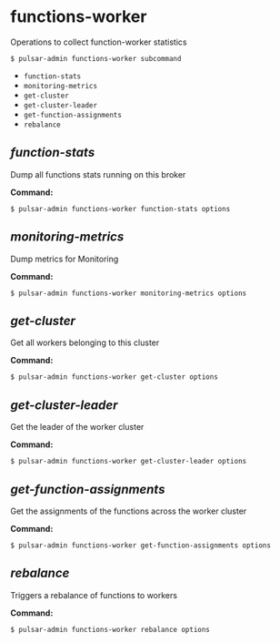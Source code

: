 # functions-worker

Operations to collect function-worker statistics


```shell
$ pulsar-admin functions-worker subcommand
```

* `function-stats`
* `monitoring-metrics`
* `get-cluster`
* `get-cluster-leader`
* `get-function-assignments`
* `rebalance`


## <em>function-stats</em>

Dump all functions stats running on this broker

**Command:**

```shell
$ pulsar-admin functions-worker function-stats options
```



## <em>monitoring-metrics</em>

Dump metrics for Monitoring

**Command:**

```shell
$ pulsar-admin functions-worker monitoring-metrics options
```



## <em>get-cluster</em>

Get all workers belonging to this cluster

**Command:**

```shell
$ pulsar-admin functions-worker get-cluster options
```



## <em>get-cluster-leader</em>

Get the leader of the worker cluster

**Command:**

```shell
$ pulsar-admin functions-worker get-cluster-leader options
```



## <em>get-function-assignments</em>

Get the assignments of the functions across the worker cluster

**Command:**

```shell
$ pulsar-admin functions-worker get-function-assignments options
```



## <em>rebalance</em>

Triggers a rebalance of functions to workers

**Command:**

```shell
$ pulsar-admin functions-worker rebalance options
```


